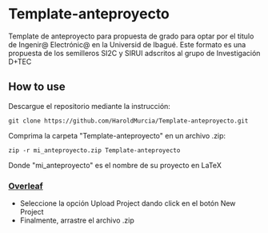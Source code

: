 # Template-anteproyecto
Template de anteproyecto para propuesta de grado para optar por el titulo de Ingenir@ Electrónic@ en la Universid de Ibagué. Este formato es una propuesta de los semilleros SI2C y SIRUI adscritos al grupo de Investigación D+TEC

## How to use
Descargue el repositorio mediante la instrucción:
```
git clone https://github.com/HaroldMurcia/Template-anteproyecto.git
```
Comprima la carpeta "Template-anteproyecto" en un archivo .zip:
```
zip -r mi_anteproyecto.zip Template-anteproyecto
```
Donde "mi_anteproyecto" es el nombre de su proyecto en  LaTeX

### [Overleaf](https://www.overleaf.com)
* Seleccione la opción Upload Project dando click en el botón New Project
* Finalmente, arrastre el archivo .zip
